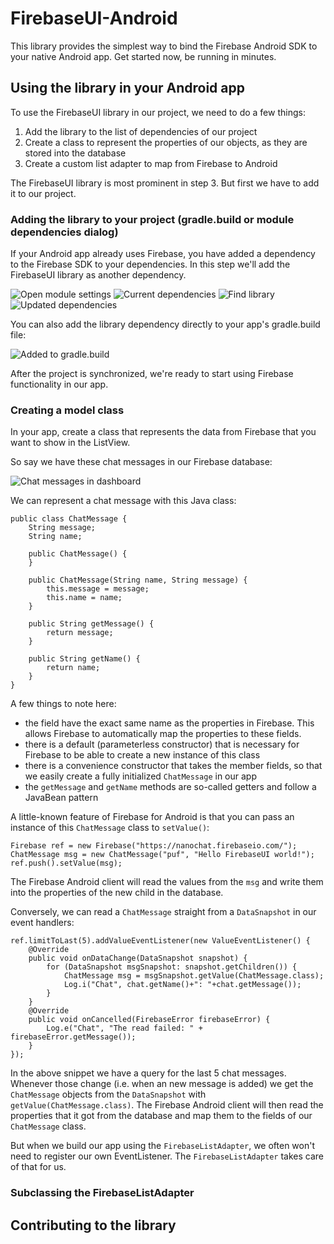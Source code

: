 # FirebaseUI-Android

This library provides the simplest way to bind the Firebase Android SDK to your native Android app.
Get started now, be running in minutes.

## Using the library in your Android app

To use the FirebaseUI library in our project, we need to do a few things:

1. Add the library to the list of dependencies of our project
2. Create a class to represent the properties of our objects, as they are stored into the database
3. Create a custom list adapter to map from Firebase to Android

The FirebaseUI library is most prominent in step 3. But first we have to add it to our project.

### Adding the library to your project (gradle.build or module dependencies dialog)

If your Android app already uses Firebase, you have added a dependency to the Firebase SDK to your dependencies.
In this step we'll add the FirebaseUI library as another dependency.

![Open module settings](doc-images/1-module-settings-menu.png "Open the module settings")
![Current dependencies](doc-images/2-module-settings-add-library.png "Current dependencies")
![Find library](doc-images/3-module-settings-find-library.png "Find the firebase-ui library")
![Updated dependencies](doc-images/4-module-settings-library-added.png "Updated dependencies")

You can also add the library dependency directly to your app's gradle.build file:

![Added to gradle.build](doc-images/5-gradle-dependency-added.png "Added to gradle.build")

After the project is synchronized, we're ready to start using Firebase functionality in our app.

### Creating a model class

In your app, create a class that represents the data from Firebase that you want to show in the ListView.

So say we have these chat messages in our Firebase database:

![Chat messages in dashboard](doc-images/6-chat-messages-in-dashboard.png "Chat messages in dashboard")

We can represent a chat message with this Java class:

    public class ChatMessage {
        String message;
        String name;

        public ChatMessage() {
        }

        public ChatMessage(String name, String message) {
            this.message = message;
            this.name = name;
        }

        public String getMessage() {
            return message;
        }

        public String getName() {
            return name;
        }
    }

A few things to note here:

 * the field have the exact same name as the properties in Firebase. This allows Firebase to automatically map the properties to these fields.
 * there is a default (parameterless constructor) that is necessary for Firebase to be able to create a new instance of this class
 * there is a convenience constructor that takes the member fields, so that we easily create a fully initialized `ChatMessage` in our app
 * the `getMessage` and `getName` methods are so-called getters and follow a JavaBean pattern

A little-known feature of Firebase for Android is that you can pass an instance of this `ChatMessage` class to `setValue()`:

    Firebase ref = new Firebase("https://nanochat.firebaseio.com/");
    ChatMessage msg = new ChatMessage("puf", "Hello FirebaseUI world!");
    ref.push().setValue(msg);

The Firebase Android client will read the values from the `msg` and write them into the properties of the new child in the database.

Conversely, we can read a `ChatMessage` straight from a `DataSnapshot` in our event handlers:

    ref.limitToLast(5).addValueEventListener(new ValueEventListener() {
        @Override
        public void onDataChange(DataSnapshot snapshot) {
            for (DataSnapshot msgSnapshot: snapshot.getChildren()) {
                ChatMessage msg = msgSnapshot.getValue(ChatMessage.class);
                Log.i("Chat", chat.getName()+": "+chat.getMessage());
            }
        }
        @Override
        public void onCancelled(FirebaseError firebaseError) {
            Log.e("Chat", "The read failed: " + firebaseError.getMessage());
        }
    });

In the above snippet we have a query for the last 5 chat messages. Whenever those change (i.e. when an new message is added)
we get the `ChatMessage` objects from the `DataSnapshot` with `getValue(ChatMessage.class)`. The Firebase Android client will
then read the properties that it got from the database and map them to the fields of our `ChatMessage` class.

But when we build our app using the `FirebaseListAdapter`, we often won't need to register our own EventListener. The
`FirebaseListAdapter` takes care of that for us.

### Subclassing the FirebaseListAdapter



## Contributing to the library